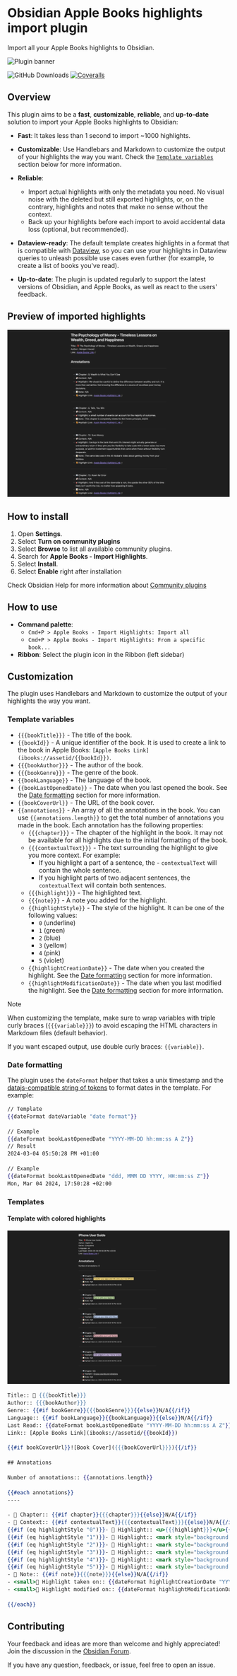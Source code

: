 # Obsidian Apple Books highlights import plugin

Import all your Apple Books highlights to Obsidian.

![Plugin banner](plugin-banner.png)

![GitHub Downloads](https://img.shields.io/github/downloads/bandantonio/obsidian-apple-books-highlights-plugin/total?style=for-the-badge&logo=github&color=573e7a)
[![Coveralls](https://img.shields.io/coverallsCoverage/github/bandantonio/obsidian-apple-books-highlights-plugin?branch=master&style=for-the-badge&label=Test%20coverage)](https://coveralls.io/github/bandantonio/obsidian-apple-books-highlights-plugin?branch=master)

## Overview

This plugin aims to be a **fast**, **customizable**, **reliable**, and **up-to-date** solution to import your Apple Books highlights to Obsidian:

- **Fast**: It takes less than 1 second to import ~1000 highlights.
- **Customizable**: Use Handlebars and Markdown to customize the output of your highlights the way you want. Check the [`Template variables`](#template-variables) section below for more information.

- **Reliable**:
  - Import actual highlights with only the metadata you need. No visual noise with the deleted but still exported highlights, or, on the contrary, highlights and notes that make no sense without the context.
  - Back up your highlights before each import to avoid accidental data loss (optional, but recommended).
- **Dataview-ready**: The default template creates highlights in a format that is compatible with [Dataview](https://blacksmithgu.github.io/obsidian-dataview/), so you can use your highlights in Dataview queries to unleash possible use cases even further (for example, to create a list of books you've read).
- **Up-to-date**: The plugin is updated regularly to support the latest versions of Obsidian, and Apple Books, as well as react to the users' feedback.

## Preview of imported highlights

![Preview](preview.png)

## How to install

1. Open **Settings**.
1. Select **Turn on community plugins**
1. Select **Browse** to list all available community plugins.
1. Search for **Apple Books - Import Highlights**.
1. Select **Install**.
1. Select **Enable** right after installation

Check Obsidian Help for more information about [Community plugins](https://help.obsidian.md/Extending+Obsidian/Community+plugins)

## How to use

- **Command palette**:
  - `Cmd+P > Apple Books - Import Highlights: Import all`
  - `Cmd+P > Apple Books - Import Highlights: From a specific book...`
- **Ribbon**: Select the plugin icon in the Ribbon (left sidebar)

## Customization

The plugin uses Handlebars and Markdown to customize the output of your highlights the way you want.

### Template variables

- `{{{bookTitle}}}` - The title of the book.
- `{{bookId}}` - A unique identifier of the book. It is used to create a link to the book in Apple Books: `[Apple Books Link](ibooks://assetid/{{bookId}})`.
- `{{{bookAuthor}}}` - The author of the book.
- `{{{bookGenre}}}` - The genre of the book.
- `{{bookLanguage}}` - The language of the book.
- `{{bookLastOpenedDate}}` - The date when you last opened the book. See the [Date formatting](#date-formatting) section for more information.
- `{{bookCoverUrl}}` - The URL of the book cover.
- `{{annotations}}` - An array of all the annotations in the book. You can use `{{annotations.length}}` to get the total number of annotations you made in the book. Each annotation has the following properties:
  - `{{{chapter}}}` - The chapter of the highlight in the book. It may not be available for all highlights due to the initial formatting of the book.
  - `{{{contextualText}}}` - The text surrounding the highlight to give you more context. For example:
    - If you highlight a part of a sentence, the - `contextualText` will contain the whole sentence.
    - If you highlight parts of two adjacent sentences, the `contextualText` will contain both sentences.
  - `{{{highlight}}}` - The highlighted text.
  - `{{{note}}}` - A note you added for the highlight.
  - `{{highlightStyle}}` - The style of the highlight. It can be one of the following values:
    - `0` (underline)
    - `1` (green)
    - `2` (blue)
    - `3` (yellow)
    - `4` (pink)
    - `5` (violet)
  - `{{highlightCreationDate}}` - The date when you created the highlight. See the [Date formatting](#date-formatting) section for more information.
  - `{{highlightModificationDate}}` - The date when you last modified the highlight. See the [Date formatting](#date-formatting) section for more information.


> [!NOTE]
> When customizing the template, make sure to wrap variables with triple curly braces (`{{{variable}}}`) to avoid escaping the HTML characters in Markdown files (default behavior).
>
> If you want escaped output, use double curly braces: `{{variable}}`.

### Date formatting

The plugin uses the `dateFormat` helper that takes a unix timestamp and the [datajs-compatible string of tokens](https://day.js.org/docs/en/display/format#list-of-all-available-formats) to format dates in the template. For example:

```hbs
// Template
{{dateFormat dateVariable "date format"}}

// Example
{{dateFormat bookLastOpenedDate "YYYY-MM-DD hh:mm:ss A Z"}}
// Result
2024-03-04 05:50:28 PM +01:00

// Example
{{dateFormat bookLastOpenedDate "ddd, MMM DD YYYY, HH:mm:ss Z"}}
Mon, Mar 04 2024, 17:50:28 +02:00
```

### Templates

#### Template with colored highlights

![template colors](template-colors.png)

```hbs
Title:: 📕 {{{bookTitle}}}
Author:: {{{bookAuthor}}}
Genre:: {{#if bookGenre}}{{{bookGenre}}}{{else}}N/A{{/if}}
Language:: {{#if bookLanguage}}{{bookLanguage}}{{else}}N/A{{/if}}
Last Read:: {{dateFormat bookLastOpenedDate "YYYY-MM-DD hh:mm:ss A Z"}}
Link:: [Apple Books Link](ibooks://assetid/{{bookId}})

{{#if bookCoverUrl}}![Book Cover]({{{bookCoverUrl}}}){{/if}}

## Annotations

Number of annotations:: {{annotations.length}}

{{#each annotations}}
----

- 📖 Chapter:: {{#if chapter}}{{{chapter}}}{{else}}N/A{{/if}}
- 🔖 Context:: {{#if contextualText}}{{{contextualText}}}{{else}}N/A{{/if}}
{{#if (eq highlightStyle "0")}}- 🎯 Highlight:: <u>{{{highlight}}}</u>{{/if}}
{{#if (eq highlightStyle "1")}}- 🎯 Highlight:: <mark style="background:rgb(175,213,151); color:#000; padding:2px;">{{{highlight}}}</mark>{{/if}}
{{#if (eq highlightStyle "2")}}- 🎯 Highlight:: <mark style="background:rgb(181,205,238); color:#000; padding:2px;">{{{highlight}}}</mark>{{/if}}
{{#if (eq highlightStyle "3")}}- 🎯 Highlight:: <mark style="background:rgb(249,213,108); color:#000; padding:2px;">{{{highlight}}}</mark>{{/if}}
{{#if (eq highlightStyle "4")}}- 🎯 Highlight:: <mark style="background:rgb(242,178,188); color:#000; padding:2px;">{{{highlight}}}</mark>{{/if}}
{{#if (eq highlightStyle "5")}}- 🎯 Highlight:: <mark style="background:rgb(214,192,238); color:#000; padding:2px;">{{{highlight}}}</mark>{{/if}}
- 📝 Note:: {{#if note}}{{{note}}}{{else}}N/A{{/if}}
- <small>📅 Highlight taken on:: {{dateFormat highlightCreationDate "YYYY-MM-DD hh:mm:ss A Z"}}</small>
- <small>📅 Highlight modified on:: {{dateFormat highlightModificationDate "YYYY-MM-DD hh:mm:ss A Z"}}</small>

{{/each}}
```


## Contributing

Your feedback and ideas are more than welcome and highly appreciated! Join the discussion in the [Obsidian Forum](https://forum.obsidian.md/t/new-plugin-apple-books-import-highlights/76856).

If you have any question, feedback, or issue, feel free to open an issue.
